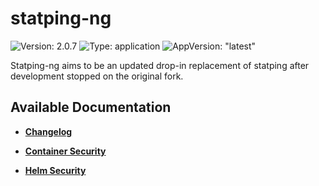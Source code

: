 # statping-ng

![Version: 2.0.7](https://img.shields.io/badge/Version-2.0.7-informational?style=flat-square) ![Type: application](https://img.shields.io/badge/Type-application-informational?style=flat-square) ![AppVersion: "latest"](https://img.shields.io/badge/AppVersion-"latest"-informational?style=flat-square)

Statping-ng aims to be an updated drop-in replacement of statping after development stopped on the original fork.

## Available Documentation

- [**Changelog**](CHANGELOG)

- [**Container Security**](container-security)

- [**Helm Security**](helm-security)

